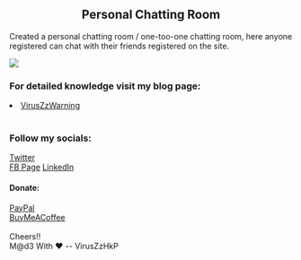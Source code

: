 <h2 style="text-align:center;">Personal Chatting Room</h2>
<p>Created a personal chatting room / one-too-one chatting room, here anyone registered can chat with their friends registered on the site.</p>
<div>
<img src="https://pcrhkp.000webhostapp.com/fontend/img/icon.png" style="display: block;
  margin-left: auto;
  margin-right: auto;">
</div>
<H3> For detailed knowledge visit my blog page:<br> </H3>
<a href="https://viruszzwarning.medium.com/"><li>VirusZzWarning</a>
 <br><br><H3>Follow my socials:</H3>
 
<a href="https://twitter.com/hrisikesh_pal">Twitter</a><br>
<a href="https://www.facebook.com/therealhrisikesh">FB Page</a>
<a href="https://www.linkedin.com/in/viruszzwarning/">LinkedIn</a>
<H4>Donate:</H4>
<a href="https://www.paypal.com/paypalme/hrisikeshpal">PayPal</a><br>
<a href="https://www.buymeacoffee.com/hrisikesh">BuyMeACoffee</a>
<br><br>
 Cheers!!<br>
 M@d3 With ♥ -- VirusZzHkP
